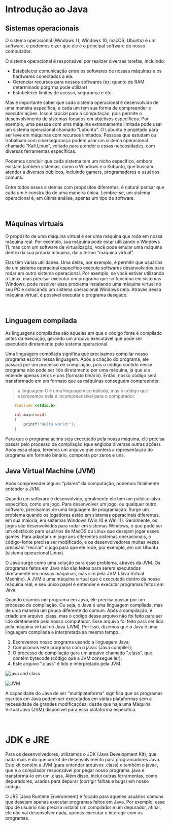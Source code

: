 # Introdução ao Java

## Sistemas operacionais
O sistema operacional (Windows 11, Windows 10, macOS, Ubuntu) é um software, e podemos dizer que ele é o principal 
software do nosso computador.

O sistema operacional é responsável por realizar diversas tarefas, incluindo:
- Estabelecer comunicação entre os softwares de nossas máquinas e os hardwares conectados a ela.
- Gerenciar recursos para nossos softwares (ex: quanto de RAM determinado porgrma pode utilizar)
- Estabelecer limites de acesso, segurança e etc.

Mas é importante saber que cada sistema operacional é desenvolvido de uma maneira específica, e cada um tem sua forma de
compreender e executar ações. Isso é crucial para a computação, pois permite o desenvolvimento de sistemas focados em 
objetivos específicos. Por exemplo, uma pessoa com uma máquina extremamente limitada pode usar um sistema operacional 
chamado "Lubuntu". O Lubuntu é projetado para ser leve em máquinas com recursos limitados.
Pessoas que estudam ou trabalham com cibersegurança podem usar um sistema operacional chamado "Kali Linux", 
voltado para atender a essas necessidades, com diversas ferramentas específicas. 

Podemos concluir que cada sistema tem um nicho específico, embora existam também sistemas, como o Windows e o Kubuntu, 
que buscam atender a diversos públicos, incluindo gamers, programadores e usuários comuns.

Entre todos esses sistemas com propósitos diferentes, é natural pensar que cada um é construído de uma maneira única. 
Lembre-se, um sistema operacional é, em última análise, apenas um tipo de software.

<br>

## Máquinas virtuais 
O propósito de uma máquina virtual é ser uma máquina que roda em nossa máquina real. 
Por exemplo, sua máquina pode estar utilizando o Windows 11, mas com um software de virtualização, você pode 
emular uma máquina dentro da sua própria máquina, daí o termo "máquina virtual".

Elas têm várias utilidades. Uma delas, por exemplo, é permitir que usuários de um sistema operacinal específico execute 
softwares  desenvolvidos para rodar em outro sistema operacional. Por exemplo, se você estiver utilizando o Linux, 
mas precisar executar um programa que só funciona em sistemas Windows, pode resolver esse problema instalando uma máquina virtual no seu PC e colocando um sistema operacional Windows nela. Através dessa máquina virtual, é possível executar o programa desejado.

</br>

## Linguagem compilada
As linguagens compiladas são aquelas em que o código fonte é compilado antes da execução, gerando um 
arquivo executável que pode ser executado diretamente pelo sistema operacional.

Uma linguagem compilada significa que precisamos compilar nosso programa escrito nessa linguagem.
Após a criação do programa, ele passará por um processo de compilação, pois o código contido nesse programa não pode ser lido diretamente por uma máquina, já que ela entende apenas zeros e uns (formato binário). 
Então, nosso código será transformado em um formato que as máquinas conseguem compreender.

> a linguagem C é uma linguagem compilada, mas o código que escrevemos nela é incompreensível para o computador.
```c
    #include <stdio.h>
    
    int main(void)
    {
        printf("Hello world!");
    }
```

Para que o programa acima seja executado pela nossa máquina, ele precisa passar pelo processo de compilação 
(que engloba diversas outras ações). Após essa etapa, teremos um arquivo que conterá a representação do programa 
em formato binário, composta por zeros e uns.

## Java Virtual Machine (JVM)
Após compreender alguns "pilares" da computação, podemos finalmente entender a JVM.

Quando um software é desenvolvido, geralmente ele tem um público-alvo específico, como um jogo. Para desenvolver um jogo, 
ou qualquer outro software, precisamos de uma linguagem de programação. Surge um problema quando os jogadores estão em 
sistemas operacinais diferentes, em sua maioria, em sistemas Windows (Win 10 e Win 11). 
Geralmente, os jogos são desenvolvidos para rodar em sistemas Windows, o que pode ser um obstáculo para usuários de MacOS 
ou Linux que desejam jogar esses games. 
Para adaptar um jogo aos diferentes sistemas operacionais, o código-fonte precisa ser modificado, e os desenvolvedores 
muitas vezes precisam "recriar" o jogo para que ele rode, por exemplo, em um Ubuntu (sistema operacional Linux).

O Java surge como uma solução para esse problema, através da JVM. Os programas feitos em Java não são feitos para serem executados diretamente em nossas máquinas, mas sim pela JVM (Java Virtual Machine). A JVM é uma máquina virtual que é executada dentro da nossa máquina real, e seu único papel é entender e executar programas feitos em Java.

Quando criamos um programa em Java, ele precisa passar por um processo de compilação. Ou seja, o Java é uma linguagem compilada, mas de uma maneira um pouco diferente do comum. Após a compilação, é criado um arquivo .class, mas o código desse arquivo não foi feito para ser lido diretamente pelo nosso computador. Esse arquivo foi feito para ser lido pela máquina virtual do Java (JVM). Por isso, dizemos que o Java é uma linguagem compilada e interpretada ao mesmo tempo.

1. Escrevemos nosso programa usando a linguagem Java;
2. Compilamos este programa com o javac (Java compiler);
3. O processo de compilação gera um arquivo chamado ".class", que contém bytecode (código que a JVM consegue ler);
4. Este arquivo ".class" é lido e interpretado pela JVM.

![java and class](https://github.com/FireguiQueen/Java/assets/98475125/bd5e74c5-2332-4bea-b09a-4fb5a1cce062)

![JVM](https://github.com/FireguiQueen/Java/assets/98475125/0f973e29-41f0-424e-b832-634ada8c4d5c)

A capacidade do Java de ser "multiplataforma" significa que os programas escritos em Java podem ser executados em várias
plataformas sem a necessidade de grandes modificações, desde que haja uma Máquina Virtual Java (JVM) disponível para essa plataforma específica.

<br>

# JDK e JRE
Para os desenvolvedores, utilizamos o JDK (Java Development Kit), que nada mais é do que um kit de desenvolvimento para
programadores Java. Este kit contém a JVM (para entender arquivos .class) e também o javac, que é o compilador responsável por pegar nosso programa 
.java e transformá-lo em um .class. Além disso, inclui outras ferramentas, como depuradores, usados para depurar (corrigir falhas e bugs) em nosso código.

O JRE (Java Runtime Environment) é focado para aqueles usuários comuns que desejam apenas executar programas feitos em Java.
Por exemplo, esse tipo de usuário não precisa instalar um compilador e um depurador, afinal, ele não vai desenvolver nada, 
apenas executar e interagir com os programas. 

